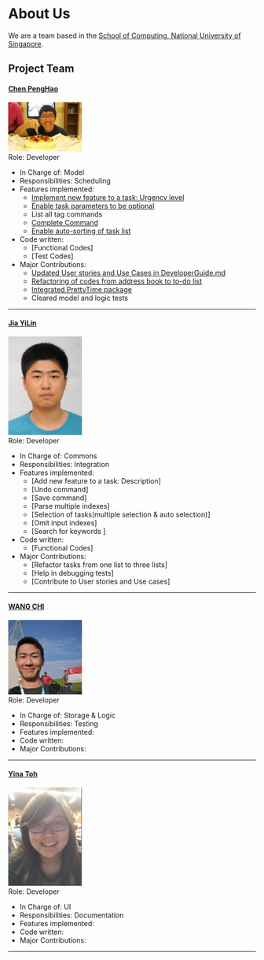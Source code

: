 # About Us

We are a team based in the [School of Computing, National University of Singapore](http://www.comp.nus.edu.sg).

## Project Team

#### [Chen PengHao](https://github.com/chenpenghao) <br>
<img src="images/ChenPengHao.png" width="150"><br>
Role: Developer

* In Charge of: Model <br>
* Responsibilities: Scheduling <br>
* Features implemented:
	* [Implement new feature to a task: Urgency level](https://github.com/CS2103JAN2017-W10-B3/main/tree/6a6e62a60059572b9b6a38a26f691a418bfc27c2)
	* [Enable task parameters to be optional](https://github.com/CS2103JAN2017-W10-B3/main/commit/9c4ee9e9c011b3db194b22651d0ca9187386e93a)
	* List all tag commands
	* [Complete Command](https://github.com/CS2103JAN2017-W10-B3/main/commit/b1ba0eb0fb2b4c25a81e5df71a8f187d9dfcfff2)
	* [Enable auto-sorting of task list](https://github.com/CS2103JAN2017-W10-B3/main/commit/88e8177c8b206b6eeb963e4d8ccc4d3e5544b75b)
* Code written:
	* [Functional Codes]
	* [Test Codes]
* Major Contributions:
	* [Updated User stories and Use Cases in DeveloperGuide.md](https://github.com/CS2103JAN2017-W10-B3/main/commit/91c657a61fa56813a4e18b4c5b0edb2742f435f8)
	* [Refactoring of codes from address book to to-do list](https://github.com/CS2103JAN2017-W10-B3/main/commit/d2741b8850d32b0ac848321e9eb167ebb63a702b)
	* [Integrated PrettyTime package](https://github.com/CS2103JAN2017-W10-B3/main/commit/6f2f3f24f541a82efe95ce08f625fd661b933f62)
	* Cleared model and logic tests

-----

#### [Jia YiLin](https://github.com/emiyak)
<img src="images/JiaYiLin.png" width="150"><br>
Role: Developer <br>

* In Charge of: Commons <br>
* Responsibilities: Integration <br>
* Features implemented:
	* [Add new feature to a task: Description]
	* [Undo command]
	* [Save command]
	* [Parse multiple indexes]
	* [Selection of tasks(multiple selection & auto selection)]
	* [Omit input indexes]
	* [Search for keywords ]
* Code written:
	* [Functional Codes]
* Major Contributions:
	* [Refactor tasks from one list to three lists]
	* [Help in debugging tests]
	* [Contribute to User stories and Use cases]


-----

#### [WANG CHI](https://github.com/wangchi92)
<img src="images/WangChi.png" width="150"><br>
Role: Developer <br>

* In Charge of: Storage & Logic <br>
* Responsibilities: Testing <br>
* Features implemented:
* Code written:
* Major Contributions:


-----

#### [Yina Toh](https://github.com/yinatoh)
<img src="images/YinaToh.png" width="150"><br>
Role: Developer <br>

* In Charge of: UI <br>
* Responsibilities: Documentation <br>
* Features implemented:
* Code written:
* Major Contributions:



-----
